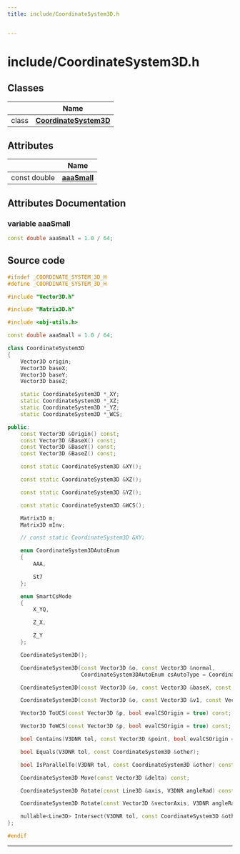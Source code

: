 ```yaml
---
title: include/CoordinateSystem3D.h


---
```


# include/CoordinateSystem3D.h








## Classes

|                | Name           |
| -------------- | -------------- |
| class | **[CoordinateSystem3D](https://github.com/devel0/iot-sci/tree/main/data/api/Classes/class_coordinate_system3_d.md)**  |





## Attributes

|                | Name           |
| -------------- | -------------- |
| const double | **[aaaSmall](https://github.com/devel0/iot-sci/tree/main/data/api/Files/_coordinate_system3_d_8h.md#variable-aaasmall)**  |








## Attributes Documentation

### variable aaaSmall

```cpp
const double aaaSmall = 1.0 / 64;
```
































## Source code

```cpp
#ifndef _COORDINATE_SYSTEM_3D_H
#define _COORDINATE_SYSTEM_3D_H

#include "Vector3D.h"

#include "Matrix3D.h"

#include <obj-utils.h>

const double aaaSmall = 1.0 / 64;

class CoordinateSystem3D
{
    Vector3D origin;
    Vector3D baseX;
    Vector3D baseY;
    Vector3D baseZ;

    static CoordinateSystem3D *_XY;
    static CoordinateSystem3D *_XZ;
    static CoordinateSystem3D *_YZ;
    static CoordinateSystem3D *_WCS;

public:
    const Vector3D &Origin() const;
    const Vector3D &BaseX() const;
    const Vector3D &BaseY() const;
    const Vector3D &BaseZ() const;

    const static CoordinateSystem3D &XY();

    const static CoordinateSystem3D &XZ();

    const static CoordinateSystem3D &YZ();

    const static CoordinateSystem3D &WCS();

    Matrix3D m;
    Matrix3D mInv;

    // const static CoordinateSystem3D &XY;

    enum CoordinateSystem3DAutoEnum
    {
        AAA,

        St7
    };

    enum SmartCsMode
    {
        X_YQ,

        Z_X,

        Z_Y
    };

    CoordinateSystem3D();

    CoordinateSystem3D(const Vector3D &o, const Vector3D &normal,
                       CoordinateSystem3DAutoEnum csAutoType = CoordinateSystem3DAutoEnum::AAA);

    CoordinateSystem3D(const Vector3D &o, const Vector3D &baseX, const Vector3D &baseY, const Vector3D &baseZ);

    CoordinateSystem3D(const Vector3D &o, const Vector3D &v1, const Vector3D &v2, SmartCsMode mode = SmartCsMode::X_YQ);

    Vector3D ToUCS(const Vector3D &p, bool evalCSOrigin = true) const;

    Vector3D ToWCS(const Vector3D &p, bool evalCSOrigin = true) const;

    bool Contains(V3DNR tol, const Vector3D &point, bool evalCSOrigin = true);

    bool Equals(V3DNR tol, const CoordinateSystem3D &other);

    bool IsParallelTo(V3DNR tol, const CoordinateSystem3D &other) const;

    CoordinateSystem3D Move(const Vector3D &delta) const;

    CoordinateSystem3D Rotate(const Line3D &axis, V3DNR angleRad) const;

    CoordinateSystem3D Rotate(const Vector3D &vectorAxis, V3DNR angleRad) const;

    nullable<Line3D> Intersect(V3DNR tol, const CoordinateSystem3D &other) const;
};

#endif
```


-------------------------------


